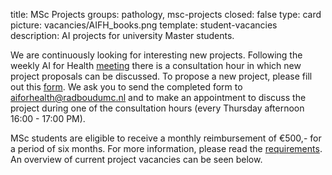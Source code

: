 title: MSc Projects 
groups: pathology, msc-projects
closed: false
type: card
picture: vacancies/AIFH_books.png
template: student-vacancies
description: AI projects for university Master students.

We are continuously looking for interesting new projects. Following the weekly AI for Health [meeting](https://www.ai-for-health.nl/meeting/) there is a consultation hour in which new project proposals can be discussed. To propose a new project, please fill out this [form](https://drive.google.com/file/d/1NNoRgsveqYtj1YI8HyRf_DWOqcSkWfWG/view?usp=sharing). We ask you to send the completed form to [aiforhealth@radboudumc.nl](mailto:aiforhealth@radboudumc.nl) and to make an appointment to discuss the project during one of the consultation hours (every Thursday afternoon 16:00 - 17:00 PM).

MSc students are eligible to receive a monthly reimbursement of &euro;500,- for a period of six months. For more information, please read the [requirements](https://www.ai-for-health.nl/requirements/). An overview of current project vacancies can be seen below. 
